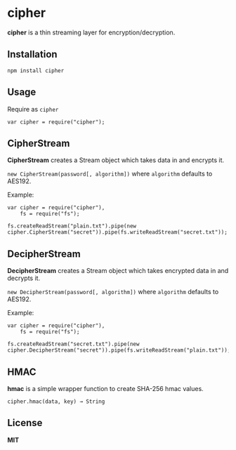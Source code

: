 # cipher

**cipher** is a thin streaming layer for encryption/decryption.

## Installation

    npm install cipher

## Usage

Require as `cipher`

    var cipher = require("cipher");

## CipherStream

**CipherStream** creates a Stream object which takes data in and encrypts it.

`new CipherStream(password[, algorithm])` where `algorithm` defaults to AES192.

Example:

    var cipher = require("cipher"),
        fs = require("fs");
    
    fs.createReadStream("plain.txt").pipe(new cipher.CipherStream("secret")).pipe(fs.writeReadStream("secret.txt"));


## DecipherStream

**DecipherStream** creates a Stream object which takes encrypted data in and decrypts it.

`new DecipherStream(password[, algorithm])` where `algorithm` defaults to AES192.

Example:

    var cipher = require("cipher"),
        fs = require("fs");
    
    fs.createReadStream("secret.txt").pipe(new cipher.DecipherStream("secret")).pipe(fs.writeReadStream("plain.txt"));

## HMAC

**hmac** is a simple wrapper function to create SHA-256 hmac values.

`cipher.hmac(data, key) → String`

## License

**MIT**